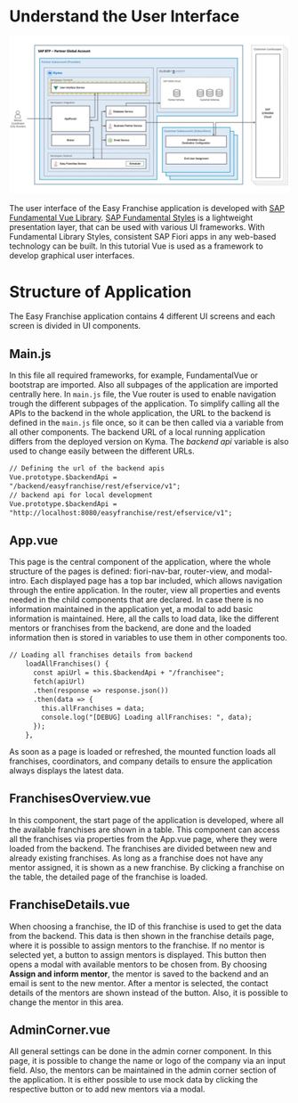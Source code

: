 # Understand the User Interface

![](../../images/kyma-diagrams-focus-components/Slide2.jpeg) 

The user interface of the Easy Franchise application is developed with [SAP Fundamental Vue Library](https://sap.github.io/fundamental-styles/?path=/docs/introduction-overview--page). [SAP Fundamental Styles](https://sap.github.io/fundamental-styles/?path=/docs/introduction-overview--page) is a lightweight presentation layer, that can be used with various UI frameworks. With Fundamental Library Styles, consistent SAP Fiori apps in any web-based technology can be built. In this tutorial Vue is used as a framework to develop graphical user interfaces.

# Structure of Application

The Easy Franchise application contains 4 different UI screens and each screen is divided in UI components.

## Main.js

In this file all required frameworks, for example, FundamentalVue or bootstrap are imported. Also all subpages of the application are imported centrally here. In `main.js` file, the Vue router is used to enable navigation trough the different subpages of the application. To simplify calling all the APIs to the backend in the whole application, the URL to the backend is defined in the `main.js` file once, so it can be then called via a variable from all other components. The backend URL of a local running application differs from the deployed version on Kyma. The *backend api* variable is also used to change easily between the different URLs.

```
// Defining the url of the backend apis
Vue.prototype.$backendApi = "/backend/easyfranchise/rest/efservice/v1";
// backend api for local development
Vue.prototype.$backendApi = "http://localhost:8080/easyfranchise/rest/efservice/v1";
```

## App.vue

This page is the central component of the application, where the whole structure of the pages is defined: fiori-nav-bar, router-view, and modal-intro. Each displayed page has a top bar included, which allows navigation through the entire application.
In the router, view all properties and events needed in the child components that are declared.
In case there is no information maintained in the application yet, a modal to add basic information is maintained.
Here, all the calls to load data, like the different mentors or franchises from the backend, are done and the loaded information then is stored in variables to use them in other components too.

```
// Loading all franchises details from backend
    loadAllFranchises() {
      const apiUrl = this.$backendApi + "/franchisee";
      fetch(apiUrl)
      .then(response => response.json())
      .then(data => {
        this.allFranchises = data;
        console.log("[DEBUG] Loading allFranchises: ", data);
      });
    },
```

As soon as a page is loaded or refreshed, the mounted function loads all franchises, coordinators, and company details to ensure the application always displays the latest data.


## FranchisesOverview.vue

In this component, the start page of the application is developed, where all the available franchises are shown in a table. This component can access all the franchises via properties from the App.vue page, where they were loaded from the backend. 
The franchises are divided between new and already existing franchises. As long as a franchise does not have any mentor assigned, it is shown as a new franchise. By clicking a franchise on the table, the detailed page of the franchise is loaded.

## FranchiseDetails.vue

When choosing a franchise, the ID of this franchise is used to get the data from the backend. This data is then shown in the franchise details page, where it is possible to assign mentors to the franchise. 
If no mentor is selected yet, a button to assign mentors is displayed. This button then opens a modal with available mentors to be chosen from. By choosing **Assign and inform mentor**, the mentor is saved to the backend and an email is sent to the new mentor.
After a mentor is selected, the contact details of the mentors are shown instead of the button. Also, it is possible to change the mentor in this area.

## AdminCorner.vue

All general settings can be done in the admin corner component. In this page, it is possible to change the name or logo of the company via an input field. Also, the mentors can be maintained in the admin corner section of the application. It is either possible to use mock data by clicking the respective button or to add new mentors via a modal.


